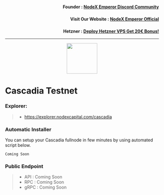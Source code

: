 <h3><p style="font-size:14px" align="right">Founder :
<a href="https://discord.gg/bDUAwZhqBb" target="_blank">NodeX Emperor Discord Community</a></p></h3>
<h3><p style="font-size:14px" align="right">Visit Our Website :
<a href="https://nodex.one" target="_blank">NodeX Emperor Official</a></p></h3>
<h3><p style="font-size:14px" align="right">Hetzner :
<a href="https://hetzner.cloud/?ref=bMTVi7dcwSgA" target="_blank">Deploy Hetzner VPS Get 20€ Bonus!</a></h3>
<hr>

<p align="center">
  <img height="100" height="auto" src="https://nodestake.top/gallery_gen/941ca42b38c866690bfd6f07a12cd4d4_336x336_fit.jpg">
</p>

# Cascadia Testnet

### Explorer:
>-  https://explorer.nodexcapital.com/cascadia

### Automatic Installer
You can setup your Cascadia fullnode in few minutes by using automated script below.
```
Coming Soon
```
### Public Endpoint

>- API : Coming Soon
>- RPC : Coming Soon
>- gRPC : Coming Soon